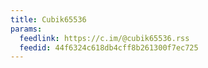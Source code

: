 ```yaml
---
title: Cubik65536
params:
  feedlink: https://c.im/@cubik65536.rss
  feedid: 44f6324c618db4cff8b261300f7ec725
---
```

